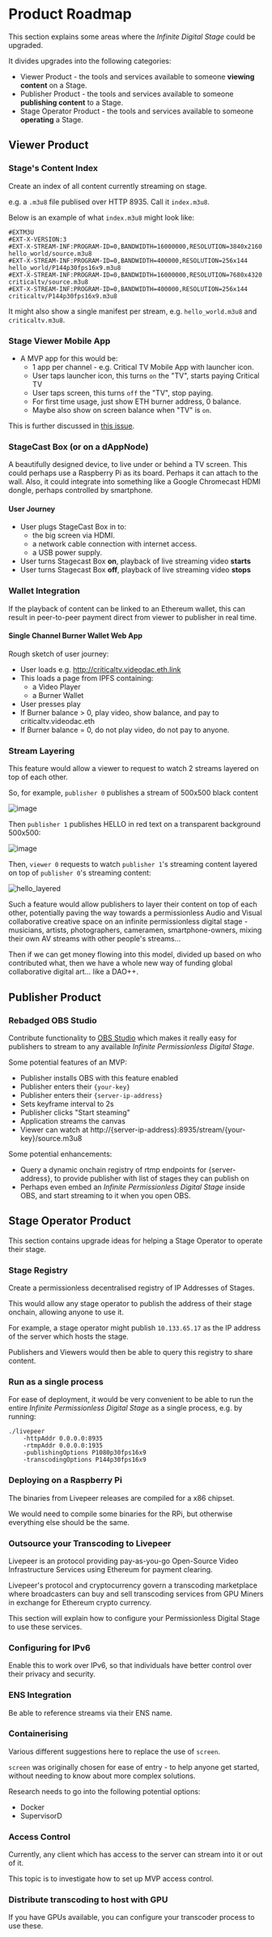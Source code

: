 # Product Roadmap

This section explains some areas where the _Infinite Digital Stage_ could be upgraded.

It divides upgrades into the following categories:

- Viewer Product - the tools and services available to someone **viewing content** on a Stage.
- Publisher Product - the tools and services available to someone **publishing content** to a Stage.
- Stage Operator Product - the tools and services available to someone **operating** a Stage.

## Viewer Product

### Stage's Content Index

Create an index of all content currently streaming on stage.

e.g. a `.m3u8` file publised over HTTP 8935. Call it `index.m3u8`.

Below is an example of what `index.m3u8` might look like:

```
#EXTM3U
#EXT-X-VERSION:3
#EXT-X-STREAM-INF:PROGRAM-ID=0,BANDWIDTH=16000000,RESOLUTION=3840x2160
hello_world/source.m3u8
#EXT-X-STREAM-INF:PROGRAM-ID=0,BANDWIDTH=400000,RESOLUTION=256x144
hello_world/P144p30fps16x9.m3u8
#EXT-X-STREAM-INF:PROGRAM-ID=0,BANDWIDTH=16000000,RESOLUTION=7680x4320
criticaltv/source.m3u8
#EXT-X-STREAM-INF:PROGRAM-ID=0,BANDWIDTH=400000,RESOLUTION=256x144
criticaltv/P144p30fps16x9.m3u8
```

It might also show a single manifest per stream, e.g. `hello_world.m3u8` and `criticaltv.m3u8`.

### Stage Viewer Mobile App

- A MVP app for this would be:
  - 1 app per channel - e.g. Critical TV Mobile App with launcher icon.
  - User taps launcher icon, this turns `on` the "TV", starts paying Critical TV
  - User taps screen, this turns `off` the "TV", stop paying.
  - For first time usage, just show ETH burner address, 0 balance.
  - Maybe also show on screen balance when "TV" is `on`.
  
This is further discussed in [this issue](https://github.com/criticaltv/infinite-digital-stage/issues/2).

### StageCast Box (or on a dAppNode)

A beautifully designed device, to live under or behind a TV screen. This could perhaps use a Raspberry Pi as its board. Perhaps it can attach to the wall. Also, it could integrate into something like a Google Chromecast HDMI dongle, perhaps controlled by smartphone.

#### User Journey

- User plugs StageCast Box in to:
  - the big screen via HDMI.
  - a network cable connection with internet access.
  - a USB power supply.
- User turns Stagecast Box __on__, playback of live streaming video __starts__
- User turns Stagecast Box __off__, playback of live streaming video __stops__

### Wallet Integration

If the playback of content can be linked to an Ethereum wallet, this can result in peer-to-peer payment direct from viewer to publisher in real time.

#### Single Channel Burner Wallet Web App

Rough sketch of user journey:

- User loads e.g. http://criticaltv.videodac.eth.link
- This loads a page from IPFS containing:
  - a Video Player
  - a Burner Wallet
- User presses play
- If Burner balance > 0, play video, show balance, and pay to criticaltv.videodac.eth
- If Burner balance = 0, do not play video, do not pay to anyone.

### Stream Layering

This feature would allow a viewer to request to watch 2 streams layered on top of each other.

So, for example, `publisher 0` publishes a stream of 500x500 black content

![image](https://user-images.githubusercontent.com/59374467/71674822-98bded80-2d7c-11ea-9818-25970c4c5e81.png)

Then `publisher 1` publishes HELLO in red text on a transparent background 500x500:

![image](https://user-images.githubusercontent.com/59374467/71674945-f6523a00-2d7c-11ea-991f-a871bae2736c.png)

Then, `viewer 0` requests to watch `publisher 1`'s streaming content layered on top of `publisher 0`'s streaming content:

![hello_layered](https://user-images.githubusercontent.com/59374467/71675146-74164580-2d7d-11ea-85b9-d5847ba85ed8.png)

Such a feature would allow publishers to layer their content on top of each other, potentially paving the way towards a permissionless Audio and Visual collaborative creative space on an infinite permissionless digital stage - musicians, artists, photographers, cameramen, smartphone-owners, mixing their own AV streams with other people's streams...

Then if we can get money flowing into this model, divided up based on who contributed what, then we have a whole new way of funding global collaborative digital art... like a DAO++.

## Publisher Product

### Rebadged OBS Studio

Contribute functionality to [OBS Studio](https://obsproject.com/) which makes it really easy for publishers to stream to any available _Infinite Permissionless Digital Stage_.

Some potential features of an MVP:

- Publisher installs OBS with this feature enabled
- Publisher enters their `{your-key}`
- Publisher enters their `{server-ip-address}`
- Sets keyframe interval to 2s
- Publisher clicks "Start steaming"
- Application streams the canvas 
- Viewer can watch at http://{server-ip-address}:8935/stream/{your-key}/source.m3u8

Some potential enhancements:

- Query a dynamic onchain registry of rtmp endpoints for {server-address}, to provide publisher with list of stages they can publish on
- Perhaps even embed an _Infinite Permissionless Digital Stage_ inside OBS, and start streaming to it when you open OBS.

## Stage Operator Product

This section contains upgrade ideas for helping a Stage Operator to operate their stage.

### Stage Registry

Create a permissionless decentralised registry of IP Addresses of Stages.

This would allow any stage operator to publish the address of their stage onchain, allowing anyone to use it.

For example, a stage operator might publish `10.133.65.17` as the IP address of the server which hosts the stage.

Publishers and Viewers would then be able to query this registry to share content.

### Run as a single process

For ease of deployment, it would be very convenient to be able to run the entire _Infinite Permissionless Digital Stage_ as a single process, e.g. by running:

```
./livepeer
    -httpAddr 0.0.0.0:8935
    -rtmpAddr 0.0.0.0:1935
    -publishingOptions P1080p30fps16x9
    -transcodingOptions P144p30fps16x9 
```

### Deploying on a Raspberry Pi

The binaries from Livepeer releases are compiled for a x86 chipset.

We would need to compile some binaries for the RPi, but otherwise everything else should be the same.

### Outsource your Transcoding to Livepeer

Livepeer is an protocol providing pay-as-you-go Open-Source Video Infrastructure Services using Ethereum for payment clearing.

Livepeer's protocol and cryptocurrency govern a transcoding marketplace where broadcasters can buy and sell transcoding services from GPU Miners in exchange for Ethereum crypto currency.

This section will explain how to configure your Permissionless Digital Stage to use these services.

### Configuring for IPv6

Enable this to work over IPv6, so that individuals have better control over their privacy and security.

### ENS Integration

Be able to reference streams via their ENS name.

### Containerising

Various different suggestions here to replace the use of `screen`.

`screen` was originally chosen for ease of entry - to help anyone get started, without needing to know about more complex solutions.

Research needs to go into the following potential options:

- Docker
- SupervisorD

### Access Control

Currently, any client which has access to the server can stream into it or out of it.

This topic is to investigate how to set up MVP access control.

### Distribute transcoding to host with GPU

If you have GPUs available, you can configure your transcoder process to use these.

